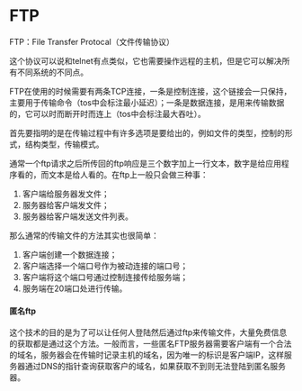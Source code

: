 # FTP

FTP：File Transfer Protocal（文件传输协议）

这个协议可以说和telnet有点类似，它也需要操作远程的主机，但是它可以解决所有不同系统的不同点。

FTP在使用的时候需要有两条TCP连接，一条是控制连接，这个链接会一只保持，主要用于传输命令（tos中会标注最小延迟）；一条是数据连接，是用来传输数据的，它可以时而断开时而连上（tos中会标注最大吞吐）。

首先要指明的是在传输过程中有许多选项是要给出的，例如文件的类型，控制的形式，结构类型，传输模式。

通常一个ftp请求之后所传回的ftp响应是三个数字加上一行文本，数字是给应用程序看的，而文本是给人看的。在ftp上一般只会做三种事：

1. 客户端给服务器发文件；
2. 服务器给客户端发文件；
3. 服务器给客户端发送文件列表。

那么通常的传输文件的方法其实也很简单：

1. 客户端创建一个数据连接；
2. 客户端选择一个端口号作为被动连接的端口号；
3. 客户端将这个端口号通过控制连接传给服务端；
4. 服务端在20端口处进行传输。

#### 匿名ftp

这个技术的目的是为了可以让任何人登陆然后通过ftp来传输文件，大量免费信息的获取都是通过这个方法。一般而言，一些匿名FTP服务器需要客户端有一个合法的域名，服务器会在传输时记录主机的域名，因为唯一的标识是客户端IP，这样服务器通过DNS的指针查询获取客户的域名，如果获取不到则无法登陆到匿名服务器。